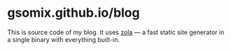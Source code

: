 # gsomix.github.io/blog

This is source code of my blog. It uses [zola](https://www.getzola.org/) — a fast static site generator in a single binary with everything built-in.
